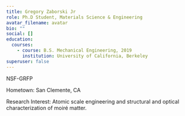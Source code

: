 ```yaml
---
title: Gregory Zaborski Jr
role: Ph.D Student, Materials Science & Engineering
avatar_filename: avatar
bio: ""
social: []
education:
  courses:
    - course: B.S. Mechanical Engineering, 2019
      institution: University of California, Berkeley
superuser: false
---
```

N﻿SF-GRFP

H﻿ometown: San Clemente, CA

R﻿esearch Interest: Atomic scale engineering and structural and optical characterization of moiré matter.